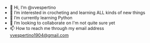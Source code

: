 - 👋 Hi, I’m @vvespertino
- 👀 I’m interested in crocheting and learning ALL kinds of new things
- 🌱 I’m currently learning Python
- 💞️ I’m looking to collaborate on I'm not quite sure yet
- 📫 How to reach me through my email address vvespertino1904@gmail.com

<!---
vvespertino/vvespertino is a ✨ special ✨ repository because its `README.md` (this file) appears on your GitHub profile.
You can click the Preview link to take a look at your changes.
--->
